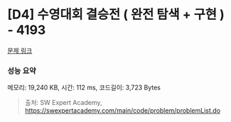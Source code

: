 # [D4] 수영대회 결승전 ( 완전 탐색 + 구현 ) - 4193 

[문제 링크](https://swexpertacademy.com/main/code/problem/problemDetail.do?contestProbId=AWKaG6_6AGQDFARV) 

### 성능 요약

메모리: 19,240 KB, 시간: 112 ms, 코드길이: 3,723 Bytes



> 출처: SW Expert Academy, https://swexpertacademy.com/main/code/problem/problemList.do